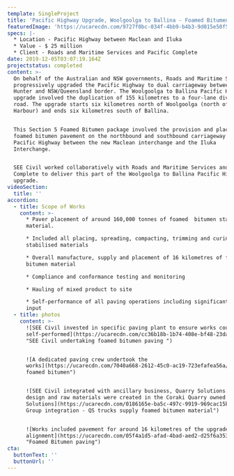 ```yaml
---
template: SingleProject
title: 'Pacific Highway Upgrade, Woolgoolga to Ballina - Foamed Bitumen '
featuredImage: 'https://ucarecdn.com/9727f0bc-034f-4bb9-b4b3-9d015e50f578/'
specs: |-
  * Location - Pacific Highway between Maclean and Iluka 
  * Value - $ 25 million 
  * Client - Roads and Maritime Services and Pacific Complete
date: 2019-12-05T03:07:19.164Z
projectstatus: completed
content: >-
  On behalf of the Australian and NSW governments, Roads and Maritime Services
  progressively upgraded the Pacific Highway to dual carriageway between the
  Hunter and NSW/Queensland border. The Woolgoolga to Ballina Pacific Highway
  upgrade involved the duplication of 155 kilometres to a four-lane divided
  road. The upgrade starts six kilometres north of Woolgoolga (north of Coffs
  Harbour) and ends six kilometres south of Ballina.


  This Section 5 Foamed Bitumen package involved the provision and placing of
  foamed bitumen pavement on the northbound and southbound carriageway of the
  Pacific Highway between the new Maclean interchange and the Iluka
  Interchange. 


  SEE Civil worked collaboratively with Roads and Maritime Services and Pacific
  Complete to deliver this part of the Woolgoolga to Ballina Pacific Highway
  upgrade.
videoSection:
  title: ''
accordion:
  - title: Scope of Works
    content: >-
      * Paver placement of around 160,000 tonnes of foamed  bitumen stabilised
      material. 

      * Included all placing, spreading, compacting, trimming and curing of the
      stabilised materials

      * Overall manufacture, supply and placement of 16 kilometres of foamed
      bitumen material 

      * Compliance and conformance testing and monitoring 

      * Hauling of mixed product to site 

      * Self-performance of all paving operations including significant survey
      input
  - title: photos
    content: >-
      ![SEE Civil invested in specific paving plant to ensure works could be
      self-performed](https://ucarecdn.com/cc36b18b-1b74-408e-bf48-23dae4df3d80/
      "SEE Civil undertaking foamed bitumen paving ")


      ![A dedicated paving crew undertook the
      works](https://ucarecdn.com/7040a668-2612-45c0-ac19-723efafea56a/ "PAving
      foamed bitumen")


      ![SEE Civil integrated with ancillary business, Quarry Solutions. The mix
      design and raw materials were created in the Coraki Quarry owned by Quarry
      Solutions](https://ucarecdn.com/0186165e-ba5c-497c-9919-969cac15b03d/ "SEE
      Group integration - QS trucks supply foamed bitumen material")


      ![Works included pavement for around 16 kilometres of the upgraded highway
      alignment](https://ucarecdn.com/05f4a1d5-afad-4bad-aed2-d25f6a3530de/
      "Foamed Bitumen paving")
cta:
  buttonText: ''
  buttonUrl: ''
---
```


